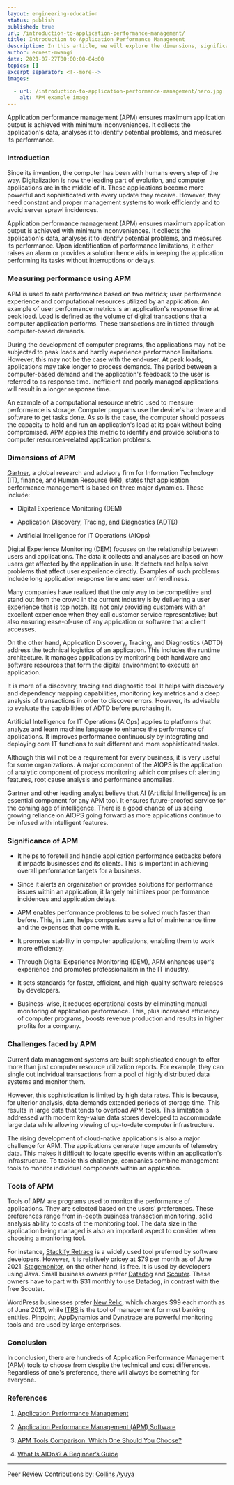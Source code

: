 ```yaml
---
layout: engineering-education
status: publish
published: true
url: /introduction-to-application-performance-management/
title: Introduction to Application Performance Management
description: In this article, we will explore the dimensions, significance, challenges and tools of application performance management.
author: ernest-mwangi
date: 2021-07-27T00:00:00-04:00
topics: []
excerpt_separator: <!--more-->
images:

  - url: /introduction-to-application-performance-management/hero.jpg
    alt: APM example image
---
```

Application performance management (APM) ensures maximum application output is achieved with minimum inconveniences. It collects the application's data, analyses it to identify potential problems, and measures its performance.
<!--more-->

### Introduction
Since its invention, the computer has been with humans every step of the way. Digitalization is now the leading part of evolution, and computer applications are in the middle of it. These applications become more powerful and sophisticated with every update they receive. However, they need constant and proper management systems to work efficiently and to avoid server sprawl incidences.

Application performance management (APM) ensures maximum application output is achieved with minimum inconveniences. It collects the application's data, analyses it to identify potential problems, and measures its performance. Upon identification of performance limitations, it either raises an alarm or provides a solution hence aids in keeping the application performing its tasks without interruptions or delays.

### Measuring performance using APM
APM is used to rate performance based on two metrics; user performance experience and computational resources utilized by an application. An example of user performance metrics is an application's response time at peak load. Load is defined as the volume of digital transactions that a computer application performs. These transactions are initiated through computer-based demands.

During the development of computer programs, the applications may not be subjected to peak loads and hardly experience performance limitations. However, this may not be the case with the end-user. At peak loads, applications may take longer to process demands. The period between a computer-based demand and the application's feedback to the user is referred to as response time. Inefficient and poorly managed applications will result in a longer response time.

An example of a computational resource metric used to measure performance is storage. Computer programs use the device's hardware and software to get tasks done. As so is the case, the computer should possess the capacity to hold and run an application's load at its peak without being compromised. APM applies this metric to identify and provide solutions to computer resources-related application problems.

### Dimensions of APM
[Gartner](https://www.gartner.com/en), a global research and advisory firm for Information Technology (IT), finance, and Human Resource (HR), states that application performance management is based on three major dynamics. These include:

- Digital Experience Monitoring (DEM)

- Application Discovery, Tracing, and Diagnostics (ADTD)

- Artificial Intelligence for IT Operations (AIOps)

Digital Experience Monitoring (DEM) focuses on the relationship between users and applications. The data it collects and analyses are based on how users get affected by the application in use. It detects and helps solve problems that affect user experience directly. Examples of such problems include long application response time and user unfriendliness.

Many companies have realized that the only way to be competitive and stand out from the crowd in the current industry is by delivering a user experience that is top notch. Its not only providing customers with an excellent experience when they call customer service representative; but also ensuring ease-of-use of any application or software that a client accesses.

On the other hand, Application Discovery, Tracing, and Diagnostics (ADTD) address the technical logistics of an application. This includes the runtime architecture. It manages applications by monitoring both hardware and software resources that form the digital environment to execute an application.

It is more of a discovery, tracing and diagnostic tool. It helps with discovery and dependency mapping capabilities, monitoring key metrics and a deep analysis of transactions in order to discover errors. However, its advisable to evaluate the capabilities of ADTD before purchasing it.

Artificial Intelligence for IT Operations (AIOps) applies to platforms that analyze and learn machine language to enhance the performance of applications. It improves performance continuously by integrating and deploying core IT functions to suit different and more sophisticated tasks.

Although this will not be a requirement for every business, it is very useful for some organizations. A major component of the AIOPS is the application of analytic component of process monitoring which comprises of: alerting features, root cause analysis and performance anomalies. 

Gartner and other leading analyst believe that AI (Artificial Intelligence) is an essential component for any APM tool. It ensures future-proofed service for the coming age of intelligence. There is a good chance of us seeing growing reliance on AIOPS going forward as more applications continue to be infused with intelligent features.

### Significance of APM
- It helps to foretell and handle application performance setbacks before it impacts businesses and its clients. This is important in achieving overall performance targets for a business.

- Since it alerts an organization or provides solutions for performance issues within an application, it largely minimizes poor performance incidences and application delays.

- APM enables performance problems to be solved much faster than before. This, in turn, helps companies save a lot of maintenance time and the expenses that come with it.

- It promotes stability in computer applications, enabling them to work more efficiently.

- Through Digital Experience Monitoring (DEM), APM enhances user's experience and promotes professionalism in the IT industry.

- It sets standards for faster, efficient, and high-quality software releases by developers.

- Business-wise, it reduces operational costs by eliminating manual monitoring of application performance. This, plus increased efficiency of computer programs, boosts revenue production and results in higher profits for a company.

### Challenges faced by APM
Current data management systems are built sophisticated enough to offer more than just computer resource utilization reports. For example, they can single out individual transactions from a pool of highly distributed data systems and monitor them. 

However, this sophistication is limited by high data rates. This is because, for ulterior analysis, data demands extended periods of storage time. This results in large data that tends to overload APM tools. This limitation is addressed with modern key-value data stores developed to accommodate large data while allowing viewing of up-to-date computer infrastructure.

The rising development of cloud-native applications is also a major challenge for APM. The applications generate huge amounts of telemetry data. This makes it difficult to locate specific events within an application's infrastructure. To tackle this challenge, companies combine management tools to monitor individual components within an application.

### Tools of APM
Tools of APM are programs used to monitor the performance of applications. They are selected based on the users' preferences. These preferences range from in-depth business transaction monitoring, solid analysis ability to costs of the monitoring tool. The data size in the application being managed is also an important aspect to consider when choosing a monitoring tool. 

For instance, [Stackify Retrace](https://www.pcmag.com/reviews/stackify-retrace) is a widely used tool preferred by software developers. However, it is relatively pricey at $79 per month as of June 2021. [Stagemonitor](https://www.stagemonitor.org/), on the other hand, is free. It is used by developers using Java. Small business owners prefer [Datadog](https://searchitoperations.techtarget.com/definition/Datadog) and [Scouter](https://reposhub.com/android/performance-tools/scouter-project-scouter). These owners have to part with $31 monthly to use Datadog, in contrast with the free Scouter.

WordPress businesses prefer [New Relic](https://newrelic.com), which charges $99 each month as of June 2021, while [ITRS](https://stats.oecd.org/glossary/detail.asp?ID=1406) is the tool of management for most banking entities. [Pinpoint](https://pinpoint-apm.github.io/pinpoint/), [AppDynamics](https://en.m.wikipedia.org/wiki/AppDynamics) and [Dynatrace](https://www.dynatrace.com) are powerful monitoring tools and are used by large enterprises.

### Conclusion
In conclusion, there are hundreds of Application Performance Management (APM) tools to choose from despite the technical and cost differences. Regardless of one's preference, there will always be something for everyone.

### References
1. [Application Performance Management](https://www.itcentralstation.com/categories/application-performance-management-apm)

2. [Application Performance Management (APM) Software](https://www.trustradius.com/application-performance-management)

3. [APM Tools Comparison: Which One Should You Choose?](https://www.blazemeter.com/blog/apm-tools-comparison-which-one-should-you-choose)

4. [What Is AIOps? A Beginner’s Guide](https://www.bmc.com/blogs/what-is-aiops/)

---
Peer Review Contributions by: [Collins Ayuya](https://www.section.io/engineering-education/authors/collins-ayuya/)
